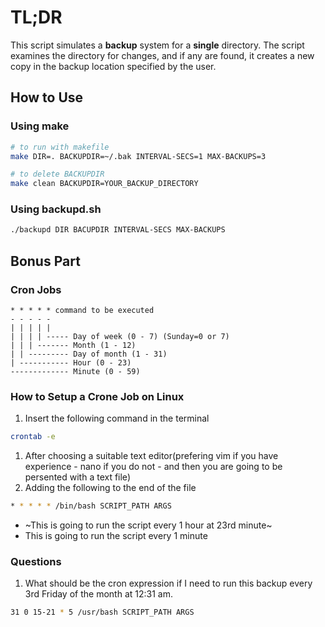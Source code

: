 # TL;DR

This script simulates a **backup** system for a **single** directory.
The script examines the directory for changes, and if any are found, it creates a new copy in the backup location specified by the user.

## How to Use

### Using make

```bash
# to run with makefile
make DIR=. BACKUPDIR=~/.bak INTERVAL-SECS=1 MAX-BACKUPS=3

# to delete BACKUPDIR
make clean BACKUPDIR=YOUR_BACKUP_DIRECTORY
```

### Using backupd.sh

```bash
./backupd DIR BACUPDIR INTERVAL-SECS MAX-BACKUPS
```

## Bonus Part

### Cron Jobs

```text
* * * * * command to be executed
- - - - -
| | | | |
| | | | ----- Day of week (0 - 7) (Sunday=0 or 7)
| | | ------- Month (1 - 12)
| | --------- Day of month (1 - 31)
| ----------- Hour (0 - 23)
------------- Minute (0 - 59)
```

### How to Setup a Crone Job on Linux

1. Insert the following command in the terminal

```bash
crontab -e
```

1. After choosing a suitable text editor(prefering vim if you have experience - nano if you do not - and then you are going to be persented with a text file)
1. Adding the following to the end of the file

```bash
* * * * * /bin/bash SCRIPT_PATH ARGS
```

- ~This is going to run the script every 1 hour at 23rd minute~
- This is going to run the script every 1 minute

### Questions

1. What should be the cron expression if I need to run this backup every 3rd Friday
   of the month at 12:31 am.

```bash
31 0 15-21 * 5 /usr/bash SCRIPT_PATH ARGS
```

